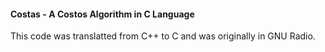 #### Costas - A Costos Algorithm in C Language
This code was translatted from C++ to C and was originally in GNU Radio.
